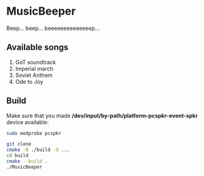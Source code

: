 # MusicBeeper
Beep... beep... beeeeeeeeeeeeeep...

## Available songs
1. GoT soundtrack
2. Imperial march
3. Soviet Anthem
4. Ode to Joy

## Build
Make sure that you made **/dev/input/by-path/platform-pcspkr-event-spkr** device available:
```sh
sudo modprobe pcspkr
```
```sh
git clone
cmake -B ./build -G ...
cd build
cmake --build .
./MusicBeeper
```
